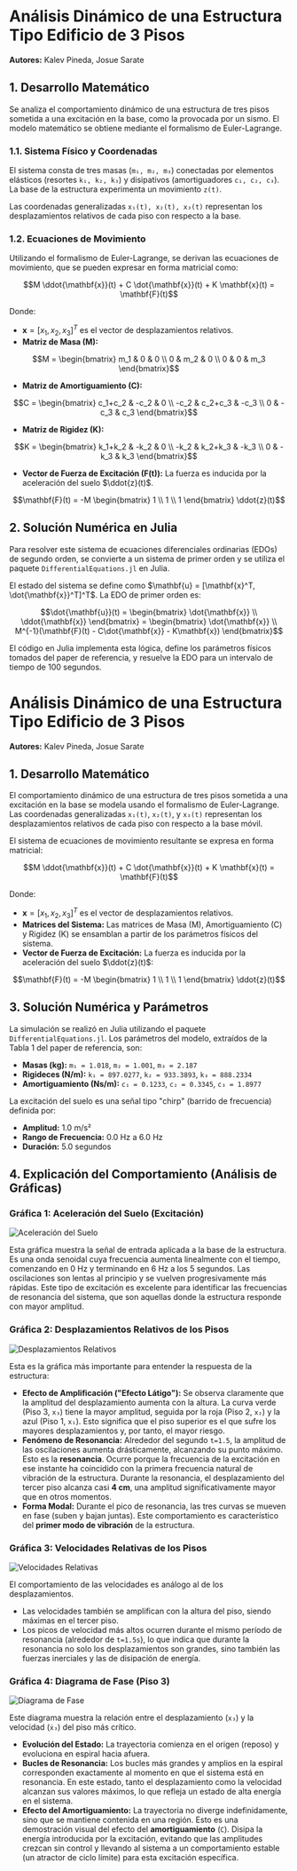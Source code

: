 # Análisis Dinámico de una Estructura Tipo Edificio de 3 Pisos

**Autores:** Kalev Pineda, Josue Sarate

## 1. Desarrollo Matemático

Se analiza el comportamiento dinámico de una estructura de tres pisos sometida a una excitación en la base, como la provocada por un sismo. El modelo matemático se obtiene mediante el formalismo de Euler-Lagrange.

### 1.1. Sistema Físico y Coordenadas
El sistema consta de tres masas (`m₁, m₂, m₃`) conectadas por elementos elásticos (resortes `k₁, k₂, k₃`) y disipativos (amortiguadores `c₁, c₂, c₃`). La base de la estructura experimenta un movimiento `z(t)`.

Las coordenadas generalizadas `x₁(t), x₂(t), x₃(t)` representan los desplazamientos relativos de cada piso con respecto a la base.

### 1.2. Ecuaciones de Movimiento
Utilizando el formalismo de Euler-Lagrange, se derivan las ecuaciones de movimiento, que se pueden expresar en forma matricial como:

``` math
M \ddot{\mathbf{x}}(t) + C \dot{\mathbf{x}}(t) + K \mathbf{x}(t) = \mathbf{F}(t)
```

Donde:
- $\mathbf{x} = [x_1, x_2, x_3]^T$ es el vector de desplazamientos relativos.
- **Matriz de Masa (M):**
``` math
M = \begin{bmatrix} m_1 & 0 & 0 \\ 0 & m_2 & 0 \\ 0 & 0 & m_3 \end{bmatrix}
```
- **Matriz de Amortiguamiento (C):**
``` math
C = \begin{bmatrix} c_1+c_2 & -c_2 & 0 \\ -c_2 & c_2+c_3 & -c_3 \\ 0 & -c_3 & c_3 \end{bmatrix}
```
- **Matriz de Rigidez (K):**
``` math
K = \begin{bmatrix} k_1+k_2 & -k_2 & 0 \\ -k_2 & k_2+k_3 & -k_3 \\ 0 & -k_3 & k_3 \end{bmatrix}
```
- **Vector de Fuerza de Excitación (F(t)):** La fuerza es inducida por la aceleración del suelo $\ddot{z}(t)$.
``` math
\mathbf{F}(t) = -M \begin{bmatrix} 1 \\ 1 \\ 1 \end{bmatrix} \ddot{z}(t)
```

## 2. Solución Numérica en Julia

Para resolver este sistema de ecuaciones diferenciales ordinarias (EDOs) de segundo orden, se convierte a un sistema de primer orden y se utiliza el paquete `DifferentialEquations.jl` en Julia.

El estado del sistema se define como $\mathbf{u} = [\mathbf{x}^T, \dot{\mathbf{x}}^T]^T$. La EDO de primer orden es:
``` math
\dot{\mathbf{u}}(t) = \begin{bmatrix} \dot{\mathbf{x}} \\ \ddot{\mathbf{x}} \end{bmatrix} = \begin{bmatrix} \dot{\mathbf{x}} \\ M^{-1}(\mathbf{F}(t) - C\dot{\mathbf{x}} - K\mathbf{x}) \end{bmatrix}
```

El código en Julia implementa esta lógica, define los parámetros físicos tomados del paper de referencia, y resuelve la EDO para un intervalo de tiempo de 100 segundos.

# Análisis Dinámico de una Estructura Tipo Edificio de 3 Pisos

**Autores:** Kalev Pineda, Josue Sarate

## 1. Desarrollo Matemático

El comportamiento dinámico de una estructura de tres pisos sometida a una excitación en la base se modela usando el formalismo de Euler-Lagrange. Las coordenadas generalizadas `x₁(t)`, `x₂(t)`, y `x₃(t)` representan los desplazamientos relativos de cada piso con respecto a la base móvil.

El sistema de ecuaciones de movimiento resultante se expresa en forma matricial:

``` math
M \ddot{\mathbf{x}}(t) + C \dot{\mathbf{x}}(t) + K \mathbf{x}(t) = \mathbf{F}(t)
```

Donde:
- $\mathbf{x} = [x_1, x_2, x_3]^T$ es el vector de desplazamientos relativos.
- **Matrices del Sistema:** Las matrices de Masa (M), Amortiguamiento (C) y Rigidez (K) se ensamblan a partir de los parámetros físicos del sistema.
- **Vector de Fuerza de Excitación:** La fuerza es inducida por la aceleración del suelo $\ddot{z}(t)$:
``` math
\mathbf{F}(t) = -M \begin{bmatrix} 1 \\ 1 \\ 1 \end{bmatrix} \ddot{z}(t)
```

## 3. Solución Numérica y Parámetros

La simulación se realizó en Julia utilizando el paquete `DifferentialEquations.jl`. Los parámetros del modelo, extraídos de la Tabla 1 del paper de referencia, son:

- **Masas (kg):** `m₁ = 1.018`, `m₂ = 1.001`, `m₃ = 2.187`
- **Rigideces (N/m):** `k₁ = 897.0277`, `k₂ = 933.3893`, `k₃ = 888.2334`
- **Amortiguamiento (Ns/m):** `c₁ = 0.1233`, `c₂ = 0.3345`, `c₃ = 1.8977`

La excitación del suelo es una señal tipo "chirp" (barrido de frecuencia) definida por:
- **Amplitud:** 1.0 m/s²
- **Rango de Frecuencia:** 0.0 Hz a 6.0 Hz
- **Duración:** 5.0 segundos

## 4. Explicación del Comportamiento (Análisis de Gráficas)

### Gráfica 1: Aceleración del Suelo (Excitación)

![Aceleración del Suelo](funcion_de_exitacion.png)

Esta gráfica muestra la señal de entrada aplicada a la base de la estructura. Es una onda senoidal cuya frecuencia aumenta linealmente con el tiempo, comenzando en 0 Hz y terminando en 6 Hz a los 5 segundos. Las oscilaciones son lentas al principio y se vuelven progresivamente más rápidas. Este tipo de excitación es excelente para identificar las frecuencias de resonancia del sistema, que son aquellas donde la estructura responde con mayor amplitud.

### Gráfica 2: Desplazamientos Relativos de los Pisos

![Desplazamientos Relativos](desplazamiento.png)

Esta es la gráfica más importante para entender la respuesta de la estructura:
- **Efecto de Amplificación ("Efecto Látigo"):** Se observa claramente que la amplitud del desplazamiento aumenta con la altura. La curva verde (Piso 3, `x₃`) tiene la mayor amplitud, seguida por la roja (Piso 2, `x₂`) y la azul (Piso 1, `x₁`). Esto significa que el piso superior es el que sufre los mayores desplazamientos y, por tanto, el mayor riesgo.
- **Fenómeno de Resonancia:** Alrededor del segundo `t=1.5`, la amplitud de las oscilaciones aumenta drásticamente, alcanzando su punto máximo. Esto es la **resonancia**. Ocurre porque la frecuencia de la excitación en ese instante ha coincidido con la primera frecuencia natural de vibración de la estructura. Durante la resonancia, el desplazamiento del tercer piso alcanza casi **4 cm**, una amplitud significativamente mayor que en otros momentos.
- **Forma Modal:** Durante el pico de resonancia, las tres curvas se mueven en fase (suben y bajan juntas). Este comportamiento es característico del **primer modo de vibración** de la estructura.

### Gráfica 3: Velocidades Relativas de los Pisos

![Velocidades Relativas](velocidad.png)

El comportamiento de las velocidades es análogo al de los desplazamientos.
- Las velocidades también se amplifican con la altura del piso, siendo máximas en el tercer piso.
- Los picos de velocidad más altos ocurren durante el mismo período de resonancia (alrededor de `t=1.5s`), lo que indica que durante la resonancia no solo los desplazamientos son grandes, sino también las fuerzas inerciales y las de disipación de energía.

### Gráfica 4: Diagrama de Fase (Piso 3)

![Diagrama de Fase](diagrama_fase.png)

Este diagrama muestra la relación entre el desplazamiento (`x₃`) y la velocidad (`ẋ₃`) del piso más crítico.
- **Evolución del Estado:** La trayectoria comienza en el origen (reposo) y evoluciona en espiral hacia afuera.
- **Bucles de Resonancia:** Los bucles más grandes y amplios en la espiral corresponden exactamente al momento en que el sistema está en resonancia. En este estado, tanto el desplazamiento como la velocidad alcanzan sus valores máximos, lo que refleja un estado de alta energía en el sistema.
- **Efecto del Amortiguamiento:** La trayectoria no diverge indefinidamente, sino que se mantiene contenida en una región. Esto es una demostración visual del efecto del **amortiguamiento** (`C`). Disipa la energía introducida por la excitación, evitando que las amplitudes crezcan sin control y llevando al sistema a un comportamiento estable (un atractor de ciclo límite) para esta excitación específica.